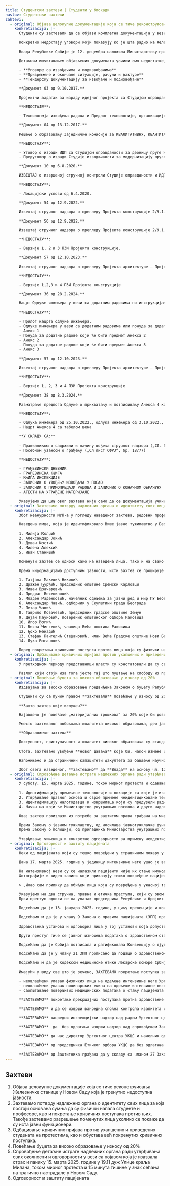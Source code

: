 ```yaml
---
title: Студентски захтеви | Студенти у блокади
naslov: Студентски захтеви
zahtevi:
  - original: Објава целокупне документације која се тиче реконструисања Железничке станице у Новом Саду која је тренутно недоступна јавности.
    konkretizacija: |-
      Студенти су захтевали да се објави комплетна документација у вези са реконструкцијом Железничке станице у Новом Саду. Првобитни одговор на овако постављен захтев био је да документацијом располаже само Тужилаштво, да би убрзо након тога она била непотпуно објављена од стране других државних органа. Наше колеге са техничких факултета, као и из Удружења архитеката Србије, уочиле су да у објављеним документима недостаје кључна документација неопходна за утврђивање кривичне одговорности лица која су руководила реконструкцијом Железничке станице и била на њој ангажована.

      Конкретно недостају уговори који показују ко је шта радио на Железничкој станици и колико је то коштало, зашто је цена реконструкције скочила пет пута, као и ко је одговоран што је Железничка станица два пута свечано отварана без употребне дозволе.

      Влада Републике Србије је 12. децембра наложила Министарстсву грађевинарства, саобраћаја и инфраструктуре (МГСИ) да објави сва документа која том министарству „стоје на располагању“ и која се „тичу могућег извршења кривичног дела услед обрушавања надстрешнице на станичној згради у Новом Саду“. Оваква формулација оставља простор Министарству да не објави неки документ јер га нема на располагању или сматра да није у вези са обрушавањем надстрешнице. Као последица наведеног, објављеноје 195 докумената наспрам 857 колико их има Тужилаштво.

      Детаљним ишчитавањем објављених докумената уочили смо недостатке, од којих као кључне издвајамо:

      - **Уговоре са извођачима и подизвођачима**
      - **Привремене и окончане ситуације, рачуни и фактуре**
      - **Тендерску документацију за извођаче и подизвођаче**

      **Документ 03 од 9.10.2017.**

      Пројектни задатак за израду идејног пројекта са Студијом оправданости модернизације, реконструкције и изградње пруге БГ-СУ-државна граница.

      **НЕДОСТАЈЕ**:

      - Технологија извођења радова и Предлог технологије, организације и динамике извођења радова у складу са карактеристикама пројектованих објеката (налог из пројектног задатка).

      **Документ 04 од 13.12.2017.**

      Решење о образовању Заједничке комисије за КВАЛИТАТИВНУ, КВАНТИТАТИВНУ И ФИНАНСИЈСКУ КОНТРОЛУ ДОКУМЕНТАЦИЈЕ која је предмет Уговора о изради Идејног пројекта са Студијом оправданости за деоницу пруге НС-СУ-државна границ**а.**

      **НЕДОСТАЈУ**:

      - Уговор о изради ИДП са Студијом оправданости за деоницу пруге НС-СУ-државна граница (Келебија) број 340-01-00493/2017-04 од 20.10.2017. између РС, Саобраћајног института ЦИП и Инфраструктуре железнице Србије ад.
      - Предуговор о изради Студије изводљивости за модернизацију пруге БГ-СУ-државна граница (Келебија) од 14.4.2015. број 340-01-00073/2015-01 између РС и Саобраћајногинститута ЦИП.

      **Документ 10 од 6.8.2020.**

      ИЗВЕШТАЈ о извршеној стручној контроли Студије оправданости и ИДП-а.

      **НЕДОСТАЈУ**:

      - Локацијски услови од 6.4.2020.

      **Документ 54 од 12.9.2022.**

      Извештај стручног надзора о прегледу Пројекта конструкције 2/9.1.1.1. – статички прорачун – Верзија 3 Пројекта за извођење (ПЗИ).

      **Документ 56 од 12.9.2022.**

      Извештај стручног надзора о прегледу Пројекта конструкције 2/9.1.1.1. – детаљи арматуре и челика - Верзија 3 Пројектазаизвођење (ПЗИ).

      **НЕДОСТАЈУ**:

      - Верзије 1, 2 и 3 ПЗИ Пројекта конструкције.

      **Документ 57 од 12.10.2023.**

      Извештај стручног надзора о прегледу Пројекта архитектуре – Пројекта за извођење (ПЗИ) – Верзија 4

      **НЕДОСТАЈУ**:

      - Верзије 1,2,3 и 4 ПЗИ Пројекта конструкције

      **Документ 36 од 28.2.2024.**

      Нацрт Одлуке инжењера у вези са додатним радовима по инструкцијама финансијера / наручиоца који ће бити предмет Анекса 4.

      **НЕДОСТАЈУ**:

      - Прилог нацрта одлуке инжењера.
      - Одлуке инжењера у вези са додатним радовима или понуда за додатне радове који ће бити предмет Анекса 1.
      - Анекс 1
      - Понуда за додатне радове који ће бити предмет Анекса 2
      - Анекс 2
      - Понуда за додатне радове који ће бити предмет Анекса 3
      - Анекс 3

      **Документ 57 од 12.10.2023.**

      Извештај стручног надзора о прегледу Пројекта архитектуре – Пројекта за извођење (ПЗИ) – верзија 4

      **НЕДОСТАЈУ**:

      - Верзије 1, 2, 3 и 4 ПЗИ Пројекта конструкције

      **Документ 38 од 8.3.2024.**

      Разматрање предлога Одлуке о прихватању и потписивању Анекса 4 комерцијалног уговора од 07.07.2018.

      **НЕДОСТАЈУ**:

      - Одлука инжењера од 25.10.2022., одлука инжењера од 3.10.2022., одлука инжењера од 8.3.2024.
      - Нацрт Анекса 4 са табелом цена

      **У СКЛАДУ СА:**

      - Правилником о садржини и начину вођења стручног надзора („СЛ. Гласник РС“, бр. 22/2015 и 24/2017)
      - Посебном узансом о грађењу („Сл лист СФРЈ“, бр. 18/77)

      **НЕДОСТАЈУ**:

      - ГРАЂЕВИНСКИ ДНЕВНИК
      - ГРАЂЕВИНСКА КЊИГА
      - КЊИГА ИНСПЕКЦИЈЕ
      - ЗАПИСНИК О УВОЂЕЊУ ИЗВОЂАЧА У ПОСАО
      - ЗАПИСНИК О ПРИМОПРЕДАЈИ РАДОВА И ЗАПИСНИК О КОНАЧНОМ ОБРАЧУНУ
      - АТЕСТИ НА УГРАЂЕНЕ МАТЕРИЈАЛЕ

      Указујемо да циљ овог захтева није само да се документација учини доступном јавности, већ да се подстакне Тужилаштво да у оквиру свог система функционисања исту прегледа, те да након тога предузме кораке који су предвиђени законом.
  - original: Захтевамо потврду надлежних органа о идентитету свих лица за која постоји основана сумња да су физички напала студенте и професоре, као и покретање кривичних поступака против њих. Такође захтевамо разрешење поменутих лица уколико се покаже да су иста јавни функционери.
    konkretizacija: |-
      Због неажурности МУП-а у погледу наведеног захтева, редовни професор и декан Факултета драмских уметности (ФДУ) је 2.12.2024. у име факултета поднео кривичну пријаву Трећем основном јавном тужилаштву. Поднета кривична пријава се односи на лица за која постоји основана сумња да су дана 22.11.2024. физички насрнула на студенте и професоре поменутог факултета, те да су извршила кривично дело Насилничко понашање као и Насилничко понашање на јавном скупу или спортској приредби.

      Наведена лица, која је идентификовало Више јавно тужилаштво у Београду, су:

      1. Милија Колџић
      2. Александар Јокић
      3. Душан Костић
      4. Милена Алексић
      5. Иван Станишић

      Поменути захтев се односи како на наведена лица, тако и на свако будуће лице које буде физички напало студенте и професоре и сва друга лица која учествују у мирним грађанским окупљањима.

      Према информацијама доступним јавности, исти захтев се проширује и на лица чији идентитет још увек није потврђен од стране надлежних органа, а за која се сумња да су:

      1. Татјана Макевић Николић
      2. Дражен Ђурђић, председник општине Сремски Карловци
      3. Миљан Врачаревић
      4. Предраг Веселиновић
      5. Младен Раденковић, начелник одељења за јавни ред и мир ПУ Београд
      6. Александар Чавић, одборник у Скупштини града Београда
      7. Петар Чавић
      8. Гаврило Ковачевић, председник градске општине Земун
      9. Дејан Пауновић, повереник општинског одбора Раковица
      10. Игор Ђогић
      11. Весна Чингелић, чланица Већа општина Раковица
      12. Ђоко Ненадић
      13. Стефан Пантелић Стефановић, члан Већа Градске општине Нови Београд
      14. Лука Рогановић

      Поред покретања кривичног поступка против лица која су физички нападала професоре и студенте, и за која ће се то тек потврдити, а ако се испостави да су та лица јавни функционери, у смислу чл. 2, ст. 1, тач. 3-4 Закона о спречавању корупције и чл. 112, ст. 3 Кривичног законика, упоредо захтевамо да се иста разреше дужности.
  - original: Одбацивање кривичних пријава против ухапшених и приведених студената на протестима, као и обустава већ покренутих кривичних поступака.
    konkretizacija: |-
      У претходном периоду представници власти су констатовали да су сви учесници грађанских протеста пуштени на слободу. Међутим, то се не сматра успуњењем захтева.

      Разлог који стоји иза тога јесте тај што пуштање на слободу из притвора не гарантује да та лица неће бити кривично гоњена, нити да против њих неће бити донета осуђујућа пресуда. У складу с изнетим, захтевамо да се против свих студената и професора учесника грађанских протеста одбаце кривичне пријаве, а уколико је кривични поступак у току, да се исти обустави.
  - original: Повећање буџета за високо образовање у износу од 20%
    konkretizacija: |-
      Издвајања за високо образовање предвиђена Законом о буџету Републике Србије за 2025. годину из извора Општих прихода и примања буџета износе **60,15 милијарди динара**. У састав издвајања за високо образовање улазе ставке буџета _Више и универзитетско образовање_ (глава 26.4), _Студентски стандард_ (глава 26.5) и _Криминалистичко полицијски универзитет_ (глава 15.1).

      Студенти су са пуним правом **захтевали** повећање у износу од 20% претходно поменутих средстава (тј. повећање за око **12,03 милијарди динара**, односно **102,8 милиона евра**), које би ниво улагања у високо образовање приближило нивоу улагања земаља централне и источне Европе (1,71%БДП, према методологији _OECD_).

      **Зашто захтев није испуњен?**

      Најављено је повећање „материјалних трошкова“ за 20% које би довело до повећања укупног буџета у износу од тек 4% (тј. 22 милиона евра). „Материјални трошкови“, дакле, означавају **тек сегмент буџета** за _Више и универзитетско образовање_.

      Уместо захтеваног побољшања квалитета високог образовања, део јавности доведен је у заблуду да је захтев испуњен.

      **Образложење захтева**

      Доступност, приступачност и квалитет високог образовања су стандард прогресивног друштва и његово финансирање не сме бити упитно. Држава је дужна да обезбеди услове у којима је високо образовање избор који је доступан свима, уз квалитет који је конкурентан на светским ранг-листама универзитета. Пребацивањем финансијског терета са студената на примања из буџета значајно би се олакшали услови студирања на свим нивоима студија, те би се омогућила већа партиципација финансијски угрожених категорија друштва у високом образовању.

      Стога, захтевамо увођење **новог давања** које би, након измене и допуне Закона о високом образовању, факултетима обезбедило средства **у висини од 50% укупне вредности ЕСПБ бодова** које би студенти иначе плаћали. Тиме би се издвајања за високо образовање повећала, без промене саме цене ЕСПБ бода (коју одређују факултети), а **студенти би плаћали 50% нижу школарину од целокупног износа**. Сматрамо да је ово први корак ка бесплатном образовању. Даље, захтевамо да се остатак средстава равномерно расподели између осталих ставки буџетских глава _Студентски стандард_ и _Више и универзитетско образовање_, изузимајући зараде и др. приходе запослених.

      Напомињемо и да ограничени капацитети факултета за бављење научно-истраживачким радом спутавају друштво у погледу технолошких и економских потенцијала, док недовољно финансирање истраживања последично доводи до девалуације стручног кадра и подстиче његово исељавање из земље.

      Због свега наведеног, **захтевамо** да **Влада** на основу чл. 123 тч. 4 Устава Републике Србије и чл. 150. ст. 1. а у вези са чл. 171. Пословника Народне скупштине, поднесе Народној скупштини **Предлог о изменама и допунама Закона о буџету Републике Србије** за 2025. годину, у сврхе повећања буџета за високо образовање у износу од **12,03 милијарде динара**. Такође. захтевамо **измену и допуну Закона о високом образовању** у којем би се држава обавезала на учешће од 50% од укупне вредности ЕСПБ бода. Сматрамо да су захтеви испуњени када Народна скупштина коначно усвоји поднети Предлог у изворном облику, уз захтевану измену и допуну Закона о високом образовању. Подсећамо да је у складу са чл. 106 Устава Републике Србије могуће и сазивање ванредног заседања, што би довело до скорије деблокаде факултета, под условом да су претходно испуњена прва три захтева. Испуњењем ових захтева, ниво издвајања за високо образовање износио би 110,55 милијарди динара и удео издатака за високошколско образовање у Србији би тиме достигао **1,11% бруто домаћег производа**, што сматрамо минималним прихватљивим нивоом улагања и у будућим Законима о буџету.
  - original: Спровођење детаљне истраге надлежних органа ради утврђивања свих околности и одговорности у вези са појавом која је изазвала страх и панику 15. марта 2025. године у 19.11 дуж Улице краља Милана, током мирног протеста и 15 минута тишине у знак сећања на трагично настрадале у Новом Саду.
    konkretizacija: |-
      У суботу, 15. марта 2025. године, током мирног протеста и одавања поште настрадалима у Новом Саду, дошло је до појаве непознатог порекла, која је изазвала страх и панику међу грађанима. Имајући у виду озбиљност овог догађаја и потенцијалне безбедносне импликације, а у складу са законским обавезама надлежних органа у области очувања јавног реда, мира и безбедности грађана, захтевамо спровођење детаљне истраге, као и утврђивање свих  релевантних околности, укључујући:  

      1. Идентификацију примењене технологије и локације са које је изазвана неидентификована појава; 
      2. Утврђивање правног основа и сврхе примене неидентификоване технологије, као и утврђивање основаности и оправданости њене примене 15. марта 2025. године; 
      3. Идентификацију налогодавца и извршилаца који су предузели радњу која је довела до неидентификоване појаве, те покретање одговарајућег поступка у складу са законом, без  одлагања; 
      4. Начин на који ће Министaрство унутрашњих послова и други надлежни органи убудуће спречити неосновану и неоправдану примену неидентификоване технологије као  средства принуде током мирних окупљања грађана.  

      Овај захтев произлази из потребе за заштитом права грађана на мирно окупљање, које је јасно дефинисано Уставом Републике Србије и Законом о јавном окупљању. Права на слободу окупљања и изражавања мишљења представљају једне од основних стубова демократског друштва. Евидентно је да је ово чин застрашивања грађана и нарушавање основних људских права.  

      Према Закону о јавном тужилаштву, од носилаца јавнотужилачке функције очекује се да стручно, савесно, непристрасно, правично и без непотребног одлагања врше ту функцију, као и да се поштује самосталност у раду јавног тужилаштва.  
      Према Закону о полицији, од припадника Министарства унутрашњих послова очекује се да се понашају професионално, да делају непристрасно и деполитизовано, као и да поштују законске прописе.   

      Утврђивање чињеница и конкретне одговорности за примену неидентификоване технологије која је употребљена као средство принуде током мирног одавања поште настрадалима у Новом Саду представља кључни корак ка осигурању заштите људских права и спречавању сличних појава у будућности.
  - original: Одговорност и заштиту пацијената
    konkretizacija: |-
      Неки од пацијената који су тешко повређени у стравичном пожару у месту Кочани у Северној Македонији превезени су на лечење у Београд и смештени на одељење за интензивну негу Ургентног центра Универзитетског клиничког центра Србије (УКЦС). 

      Дана 17. марта 2025. године у јединицу интензивне неге ушао је велики број физичких лица укључујући председника Републике Србије, министра здравља у оставци и новинарску екипу. Ова лица су прекршила низ хигијенских мера које имају за циљ заштиту пацијената од ризичних фактора који могу до доведу до озбиљног угрожавања здравља и живота пацијената. Пропусти, између осталог, укључују: некоришћење адекватне обуће и одеће, некоришћење адекватне заштитне опреме за аудиовизуалну опрему, неправилно ношење заштитног мантила, уклањање заштитне маске приликом давање изјава за медије, додиривање пацијената без коришћења заштитних рукавца. 

      На интензивној нези су се налазили пацијенти чије их стање имунодефицијенције, настало због термичког оштећења коже, ставља у екстреман ризик од инфекција које би извесно угрозиле њихово здравље и живот, а од којих су посебно опасне и етички и професионално недопустиве превентабилне болничке инфекције. Овим пропустима флагрантно су прекршена правила медицинске струке и етике. 
      Фотографије и видео записи који приказују тешко повређене пацијенте објављени су у домаћим медијима. Напомињемо да су ови пацијенти страни држављани, међу којима велики број малолетних лица. Неки од записа доказују и приступ неовлашћеног лица температурној листи пацијента, а која представља поверљив медицински документ. Јавност је изјавом председника Републике Србије за медије стекла увид и у поверљиве медицинске информације које су изнете на следећи начин:

      > „Имао сам прилику да обиђем лица која су повређена у ужасној трагедији у Кочанима у Северној Македонији. Овде на Клиничком центру лежи деветоро њих. Ја сам обишао претходно њих двоје, онда смо заједно обишли њих седморо. Последње лице које смо обишли је у животној опасности, остали нису, иако то не би требало да се каже. Степен опекотина је од четири посто, да не бих плашио породице, до много вишег нивоа.”

      Указујемо на два стручна, правна и етичка преступа, који су овом приликом учињени.
      Први преступ односи се на улазак председника Републике и бројних чланова новинарских екипа у јединицу интензивне неге једне од најугледнијих здравствених установа у Србији, и то без одговарајуће заштите, чиме је угрожено здравље пацијената са опекотинама који су подложни инфекцијама. Једна од фотографија показује чак да председник Републике без заштитних рукавица додирује таквог пацијената.

      Подсећамо да је 13. јануара 2025. године, у циљу превенције и контроле ширења респираторних инфекција, Централна комисија за болничке инфекције УКЦС увела забрану посета хоспитализованим пацијентима на свим клиникама УКЦС.

      Подсећамо и да је у члану 9 Закона о правима пацијената (ЗПП) прописано да пацијент има право на благовремену и квалитетну здравствену услугу, у складу са својим здравственим стањем и утврђеним стручним стандардима. Право на квалитет здравствене услуге подразумева одговарајући ниво пружања здравствених услуга и хуманог односа према пацијенту. У члану 10 ЗПП гарантовано је право пацијената на безбедност у остваривању здравствене заштите и у том смислу здравствена установа је дужна да се стара о безбедности у пружању здравствене заштите, као и да континуирано прати факторе ризика и преузима мере за његово снижење.

      Здравствена установа и одговорна лица у тој установи која допусте да велики број неовлашћених и неадекватно обучених лица уђе на одељење интензивне неге и снима, фотографише и, чак, додирује тешке пацијенте крше елементарна правила струке и протоколе у поступању с имунокомпромитованим пацијентима.

      Други преступ тиче се јавног изношења података о здравственом стању пацијената.

      Подсећамо да је Србија потписала и ратификовала Конвенцију о лјудским правима и биомедицини, којом је прописано да свако има право на поштовање приватног живота у вези са информацијама о своме здрављу (члан 10 Конвенције). Европски суд за људска права у својој пракси нарочито инсистира на заштити права на поштовање приватности у контексту заштите података о здрављу. Дужност је државе не само да обезбеди услове за уживање права на достојанство и приватност, него и да активно обезбеди да се та права НЕ повређују.

      Подсећамо да је у члану 21 ЗПП прописано да подаци о здравственом стању представљају нарочито осетљиве податке о личности пацијента. Те податке су дужни да чувају сви здравствени радници и сарадници, као и сва друга лица запослена у здравственим установама и организацијама здравственог осигурања, којима су ти подаци доступни искључиво зарад обављања њихове законом уређене делатности. Свако ко неовлашћено, односно без пристанка пацијента или законског заступника, износи у јавност податке о туђем здравственом стању, одговоран је за одавање нарочито осетљивих података. Наведена лица могу бити ослобођена дужности чувања здравствених података пацијената само на основу писменог пристанка пацијента, односно његовог законског заступника, или на основу одлуке суда (члан 22 ЗПП). Повреда обавезе чувања нарочито осетљивих података о личности пацијента прекршајно је санкционисана.

      Подсећамо и да је Кодексом медицинске етике Лекарске коморе Србије (ЛКС) прописано да у професионалну тајну спадају сва сазнања лекара о пацијенту и о његовом личном, породичном и социјалном окружењу, као и све информације у вези са утврђивањем, лечењем и праћењем болести до којих је дошао приликом обављања позива. Тајна се одаје само у потребној мери и само одговарајућој особи којој су те информације потребне ради спречавања последица. Поврх тога, када је то допуштено, подаци о пацијенту могу бити саопштени само на начин на који је анонимност пацијената обезбеђена. При томе, мора бити обезбеђено поштовање личног достојанства пацијента. Сматрамо да је одговорност Лекарске коморе Србије да се без одлагања огласи о бескрупулозном кршењу свих професионалних и етичких принципа лекарске струке. 

      Имајући у виду све што је речено, ЗАХТЕВАМО покретање поступка за утврђивање одговорности и разрешење директора УКЦС проф. др Јелене Друловић, директора Ургентног центра УКЦС доц. др Марка Ерцеговца начелника одељења интензивне неге Ургентног центра УКЦС доц. др Душана Мицића због тога што су омогућили односно нису спречили:

      - неовлашћени улазак физичких лица на одељење интензивне неге Ургентног центра УКЦС и то без адекватне заштитне опреме, чиме је створена повећана опасност по здравље и живот имунокомпромитованих пацијената;
      - неовлашћени улазак новинарских екипа на одељење интензивне неге Ургентног центра УКЦС и фотографисање и снимање пацијената који су тамо збринути, чиме је повређено лично достојанство и створена повећана опасност по здравље и живот имунокомпромитованих пацијената;
      - саопштавање поверљивих медицинских података о стању пацијената који су смештени на одељење интензивне неге Ургентног центра УКЦС неовлашћеним лицима, а које је председник Републике Србије изнео у јавност, чиме је повређено достојанство пацијената, миран породичан живот и право на приватност тих пацијената.

      **ЗАХТЕВАМО** покретање прекршајних поступака против здравствене установе, одговорних лица у здравственој установи и здравствених радника који су прекршили обавезу чувања нарочито осетљивих података о личности пацијента супротно одредбама чл. 21 и 22 ЗОПП.

      **ЗАХТЕВАМО** и да се изврши ванредна спољна контрола квалитета стручног рада Ургентног центра УКЦС у складу са чланом 191 Закона о здравственој заштити (ЗЗЗ) те да се закључак и препоруке о извршеном надзору ставе на увид јавности, уз поштовање заштите података о личности.

      **ЗАХТЕВАМО** ванредни инспекцијски надзор над радом Ургентног центра УКЦС те да се извештај о утврђеним повредама и датим препорукама стави на увид јавности у складу са чланом 246 ЗЗЗ и Законом о инспекцијском надзору, уз поштовање заштите података о личности.

      **ЗАХТЕВАМО**  да  без одлагања изврши надзор над спровођењем Закона о заштити података о личности у Ургентном центру УКЦС, односно спроведе инспекцијски надзор у складу са својим овлашћењима из члана 78 и 79 Закона о заштити података о личности. 

      **ЗАХТЕВАМО** да нас директор Ургентног центра УКЦС и начелник одељења интензивне неге Ургентног центра УКЦС без одлагања обавесте о протоколима за поступање у јединицама интензивне неге.

      **ЗАХТЕВАМО** од председника Етичког одбора УКЦС да без одлагања сазове и одржи јавну седницу Етичког одбора и да студентима Медицинског факултета у блокади и јавности доставе писмени налаз и мишљење о томе да ли је 17. марта 2025. године дошло до повреде Етичког  и Пословног кодекса пуштањем неовлашћених лица у јединицу интензивне неге Ургентног центра УКЦС.

      **ЗАХТЕВАМО** од Заштитника грађана да у складу са чланом 27 Закона о заштитнику грађана спроведе поступак контроле рада Ургентног центра УКЦС у вези са повредом права из области здравствене заштите и угрожавањем здравља и живота пацијената на дан 17. марта 2025. године.
---
```

## Захтеви

1. Објава целокупне документације која се тиче реконструисања Железничке станице у Новом Саду која је тренутно недоступна јавности.
2. Захтевамо потврду надлежних органа о идентитету свих лица за која постоји основана сумња да су физички напала студенте и професоре, као и покретање кривичних поступака против њих. Такође захтевамо разрешење поменутих лица уколико се покаже да су иста јавни функционери.
3. Одбацивање кривичних пријава против ухапшених и приведених студената на протестима, као и обустава већ покренутих кривичних поступака.
4. Повећање буџета за високо образовање у износу од 20%
5. Спровођење детаљне истраге надлежних органа ради утврђивања свих околности и одговорности у вези са појавом која је изазвала страх и панику 15. марта 2025. године у 19.11 дуж Улице краља Милана, током мирног протеста и 15 минута тишине у знак сећања на трагично настрадале у Новом Саду.
6. Одговорност и заштиту пацијената
